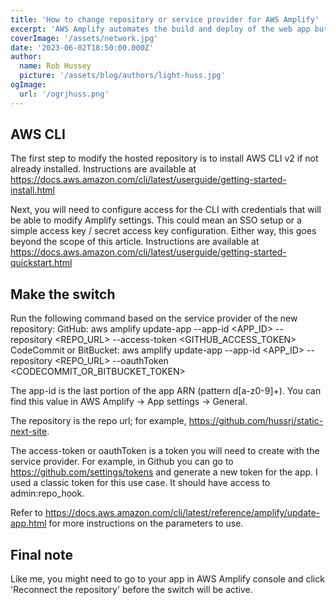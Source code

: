 ```yaml
---
title: 'How to change repository or service provider for AWS Amplify'
excerpt: 'AWS Amplify automates the build and deploy of the web app but it can be tricky to switch over to a different repository or provider when needed.'
coverImage: '/assets/network.jpg'
date: '2023-06-02T18:50:00.000Z'
author:
  name: Rob Hussey
  picture: '/assets/blog/authors/light-huss.jpg'
ogImage:
  url: '/ogrjhuss.png'
---
```


## AWS CLI
The first step to modify the hosted repository is to install AWS CLI v2 if not already installed. Instructions are available at https://docs.aws.amazon.com/cli/latest/userguide/getting-started-install.html

Next, you will need to configure access for the CLI with credentials that will be able to modify Amplify settings. This could mean an SSO setup or a simple access key / secret access key configuration. Either way, this goes beyond the scope of this article. Instructions are available at https://docs.aws.amazon.com/cli/latest/userguide/getting-started-quickstart.html

## Make the switch
Run the following command based on the service provider of the new repository:
GitHub:
     aws amplify update-app --app-id <APP_ID> --repository <REPO_URL> --access-token <GITHUB_ACCESS_TOKEN>
CodeCommit or BitBucket:
     aws amplify update-app --app-id <APP_ID> --repository <REPO_URL> --oauthToken <CODECOMMIT_OR_BITBUCKET_TOKEN>

The app-id is the last portion of the app ARN (pattern d[a-z0-9]+). You can find this value in AWS Amplify -> App settings -> General.

The repository is the repo url; for example, https://github.com/hussrj/static-next-site.

The access-token or oauthToken is a token you will need to create with the service provider. For example, in Github you can go to https://github.com/settings/tokens and generate a new token for the app. I used a classic token for this use case. It should have access to admin:repo_hook.

Refer to https://docs.aws.amazon.com/cli/latest/reference/amplify/update-app.html for more instructions on the parameters to use.

## Final note
Like me, you might need to go to your app in AWS Amplify console and click 'Reconnect the repository' before the switch will be active.